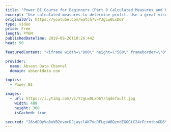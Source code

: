 ```yaml
---
title: "Power BI Course for Beginners (Part 9 Calculated Measures and Profit)"
excerpt: "Use calculated measures to determine profit. Use a great visuals to determine where the company is losing money."
originalUrl: https://youtube.com/watch?v=YJgLw0LxD6Y
type: video
price: Free
length: PT6M
publishedDateTime: 2019-09-26T10:26:44Z
heat: 50

featuredContent: "<iframe width=\"800\" height=\"500\" frameborder=\"0\" src=\"https://www.youtube.com/embed/YJgLw0LxD6Y\" allow=\"accelerometer; autoplay; encrypted-media; gyroscope; picture-in-picture\" allowfullscreen></iframe>"

provider:
  name: Absent Data Channel
  domain: absentdata.com

topics:
  - Power BI

images:
  - url: https://i.ytimg.com/vi/YJgLw0LxD6Y/hqdefault.jpg
    width: 480
    height: 360
    isCached: true

secured: "26sdDOyVq8oVB2nvmcDJjayclAK7xcDFLgpW6QzndEGOGtC24rFcrmtboGD69pYr3+4D8Fr3GcPakzaUBViEyi43pI50Y5Zz0iVfzIth5ddCOrLc+1Mb1KqaqccQ9nUKXCTX5jYG9RUokLA9srTkU/BL3Y/h25RQP5eMUXtvmR/bqd2I2mne4RKEj1filv271PhDBMvyzvYZ+6stYJVl3ZrCz05ZvvyII3Zh76+akVirxiaW6ONuv/TAIMF/R10huNg4DH9IH2mPSbtfQN82eg8LEuTtVY5Hgf5u/a6YqeZecA+91PCGDT5AqtyHdpdeXdESER1tQPAqWgwtP0AvoEjGteN5DepkuHajY9H8Conlqsff1FWyGuO0JgXjUgxJwXVbHJakDIY/zzWg36zfcxVxOK4mIixgA5QjtWOPovc=;eObOoKjeKGKt8l/NoCBL4A=="
---
```


